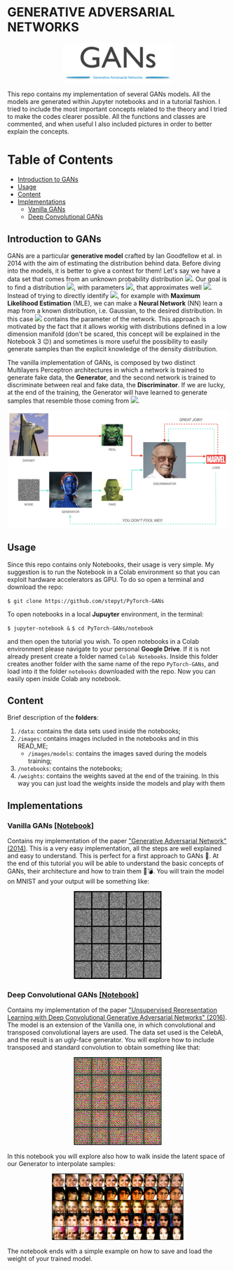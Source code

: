 # GENERATIVE ADVERSARIAL NETWORKS

<p align="center">
  <img src="/images/gan.png" width="250">
<p/>

This repo contains my implementation of several GANs models. All the models are generated within Jupyter notebooks and in a tutorial fashion. I tried to include the most important concepts related to the theory and I tried to make the codes clearer possible. All the functions and classes are commented, and when useful I also included pictures in order to better explain the concepts.

# Table of Contents

* [Introduction to GANs](#introduction-to-gans)
* [Usage](#usage)
* [Content](#content)
* [Implementations](#implementations)
  - [Vanilla GANs](#vanilla-gans)
  - [Deep Convolutional GANs](#deep-convolutional-gans)

## Introduction to GANs
GANs are a particular __generative model__ crafted by Ian Goodfellow et al. in 2014 with the aim of estimating the distribution behind data. Before diving into the models, it is better to give a context for them! Let's say we have a data set that comes from an unknown probability distribution <img src="https://render.githubusercontent.com/render/math?math=P_{data}">. Our goal is to find a distribution <img src="https://render.githubusercontent.com/render/math?math=P_{\theta}">, with parameters <img src="https://render.githubusercontent.com/render/math?math=\theta">, that approximates well <img src="https://render.githubusercontent.com/render/math?math=P_{data}">. Instead of trying to directly identify <img src="https://render.githubusercontent.com/render/math?math=P_{\theta}">, for example with __Maximum Likelihood Estimation__ (MLE), we can make a __Neural Network__ (NN) learn a map from a known distribution, i.e. Gaussian, to the desired distribution. In this case <img src="https://render.githubusercontent.com/render/math?math=\theta"> contains the parameter of the network. This approach is motivated by the fact that it allows workig with distributions defined in a low dimension manifold (don't be scared, this concept will be explained in the Notebook 3 :wink:) and sometimes is more useful the possibility to easily generate samples than the explicit knowledge of the density distribution.

The vanilla implementation of GANs, is composed by two distinct Multilayers Perceptron architectures in which a network is trained to generate fake data, the __Generator__, and the second network is trained to discriminate between real and fake data, the __Discriminator__. If we are lucky, at the end of the training, the Generator will have learned to generate samples that resemble those coming from <img src="https://render.githubusercontent.com/render/math?math=P_{data}">.

<img src="/images/simple-gan.png" width="700">

## Usage

Since this repo contains only Notebooks, their usage is very simple. My suggestion is to run the Notebook in a Colab environment so that you can exploit hardware accelerators as GPU. To do so open a terminal and download the repo:

`$ git clone https://github.com/stepyt/PyTorch-GANs`

To open notebooks in a local __Jupuyter__ environment, in the terminal:

`$ jupyter-notebook &`
`$ cd PyTorch-GANs/notebook`

and then open the tutorial you wish. To open notebooks in a Colab environment please navigate to your personal __Google Drive__. If it is not already present create a folder named `Colab Notebooks`. Inside this folder creates another folder with the same name of the repo `PyTorch-GANs`, and load into it the folder `notebooks` downloaded with the repo. Now you can easily open inside Colab any notebook.

## Content

Brief description of the __folders__:
1. `/data`: contains the data sets used inside the notebooks;
2. `/images`: contains images included in the notebooks and in this READ_ME;
   * `/images/models`: contains the images saved during the models training;
3. `/notebooks`: contains the notebooks;
4. `/weights`: contains the weights saved at the end of the training. In this way you can just load the weights inside the models and play with them

## Implementations

### Vanilla GANs [[Notebook]](notebooks/Vanilla-GANs.ipynb)
Contains my implementation of the paper ["Generative Adversarial Network" (2014)](https://arxiv.org/abs/1406.2661). This is a very easy implementation, all the steps are well explained and easy to understand. This is perfect for a first approach to GANs :rocket:. At the end of this tutorial you will be able to understand the basic concepts of GANs, their architecture and how to train them 🧠:bomb:. You will train the model on MNIST and your output will be something like:

<p align="center">
  <img src="/images/models/gan/gan_gif.gif" width="200">
</p>

### Deep Convolutional GANs [[Notebook]](notebooks/DCGANs.ipynb)
Contains my implementation of the paper ["Unsupervised Representation Learning with Deep Convolutional Generative Adversarial Networks" (2016)](https://arxiv.org/abs/1511.06434). The model is an extension of the Vanilla one, in which convolutional and transposed convolutional layers are used. The data set used is the CelebA, and the result is an ugly-face generator. You will explore how to include transposed and standard convolution to obtain something like that:

<p align="center">
  <img src="/images/models/dcgan/dcgan_gif.gif" width="200">
</p>

In this notebook you will explore also how to walk inside the latent space of our Generator to interpolate samples:

<p align="center">
  <img src="/images/models/dcgan/interpolation.png" width="300">
</p>

The notebook ends with a simple example on how to save and load the weight of your trained model.
